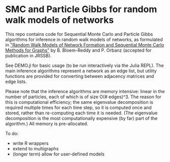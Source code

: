 # SMC and Particle Gibbs for random walk models of networks

This repo contains code for Sequential Monte Carlo and Particle Gibbs algorithms for inference in random walk models of networks, as formulated in ["Random Walk Models of Network Formation and Sequential Monte Carlo Methods for Graphs"](https://arxiv.org/abs/1612.06404) by B. Bloem-Reddy and P. Orbanz (accepted for publication in JRSSB).

See DEMO.jl for basic usage (to be run interactively via the Julia REPL). The main inference algorithms represent a network as an edge list, but utility functions are provided for converting between adjacency matrices and edge lists.

Please note that the inference algorithms are memory intensive: linear in the number of particles, each of which is of size  O(\# edges)^3. The reason for this is computational efficiency; the same eigenvalue decomposition is required multiple times for each time step, so it is computed once and stored, rather than re-computing each time it is needed. (The eigenvalue decomposition is the most computationally expensive (by far) part of the algorithm.) All memory is pre-allocated.

To do:
  - write R wrappers
  - extend to multigraphs
  - (longer term) allow for user-defined models
